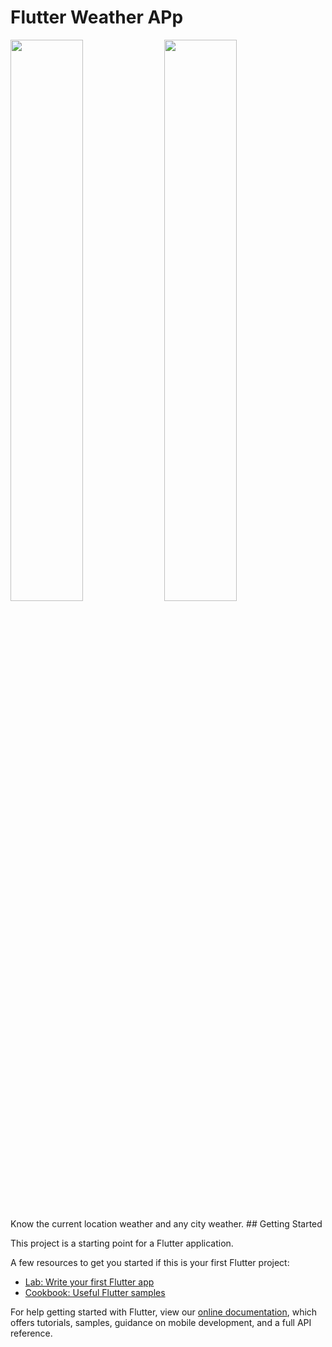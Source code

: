 # Flutter Weather APp
<p float="left">
  <img src="https://user-images.githubusercontent.com/81976919/114070172-5b200c80-98bd-11eb-83f0-efcc59c07a9b.png" width="48%" />
  <img src="https://user-images.githubusercontent.com/81976919/114070243-6d01af80-98bd-11eb-9518-58257c025e20.png" width="48%" />
</p>
Know the current location weather and any city weather.
## Getting Started

This project is a starting point for a Flutter application.

A few resources to get you started if this is your first Flutter project:

- [Lab: Write your first Flutter app](https://flutter.dev/docs/get-started/codelab)
- [Cookbook: Useful Flutter samples](https://flutter.dev/docs/cookbook)

For help getting started with Flutter, view our
[online documentation](https://flutter.dev/docs), which offers tutorials,
samples, guidance on mobile development, and a full API reference.
